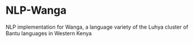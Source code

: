 # NLP-Wanga
NLP implementation for Wanga, a language variety of the Luhya cluster of Bantu languages in Western Kenya
